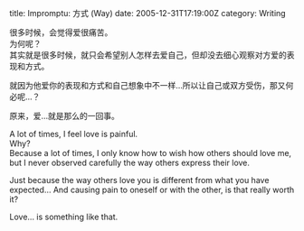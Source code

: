 title: Impromptu: 方式 (Way)
date: 2005-12-31T17:19:00Z
category: Writing

很多时候，会觉得爱很痛苦。  
为何呢？  
其实就是很多时候，就只会希望别人怎样去爱自己，但却没去细心观察对方爱的表现和方式。  

就因为他爱你的表现和方式和自己想象中不一样…所以让自己或双方受伤，那又何必呢…？

原来，爱…就是那么的一回事。

A lot of times, I feel love is painful.  
Why?  
Because a lot of times, I only know how to wish how others should love me, but I never observed carefully the way others express their love.  

Just because the way others love you is different from what you have expected… And causing pain to oneself or with the other, is that really worth it?

Love… is something like that.
